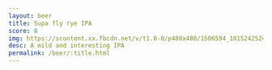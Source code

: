 ```yaml
---
layout: beer
title: Supa fly rye IPA
score: 8
img: https://scontent.xx.fbcdn.net/v/t1.0-0/p480x480/1506594_10152425240263745_7813835679026139769_n.jpg?oh=5b9b6399ef15769c3da629497c738f29&oe=58877673
desc: A mild and interesting IPA
permalink: /beer/:title.html
---
```

